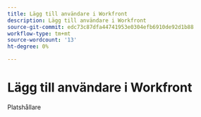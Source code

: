 ```yaml
---
title: Lägg till användare i Workfront
description: Lägg till användare i Workfront
source-git-commit: edc73c87dfa44741953e0304efb6910de92d1b88
workflow-type: tm+mt
source-wordcount: '13'
ht-degree: 0%

---
```


# Lägg till användare i Workfront

Platshållare
